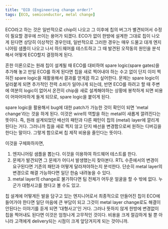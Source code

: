 ```yaml
---
title: "ECO (Engineering change order)"
tags: [ECO, semiconductor, metal change]
---
```


ECO라고 하는 것은 일반적으로 chip이 나오고 그 이후에 칩의 버그가 별견되어서 수정이 필요할 경우에 쓰이는 용어가 되겠다. ECO가 없이 한방에 설계한 그대로 칩이 나오게 된다면 상당히 이상적인 경우인데, 일반적으로 그러한 경우는 매우 드물고 대개 엔지니어링 샘플이 나오고 나서 하드웨어를 테스트하고 그 때 발견된 오작동의 원인을 분석해서 어떻게 ECO할지 결정하게 된다.

흔한 이론으로는 원래 칩이 설계될 때 ECO를 대비하여 spare logic(spare gates)을 추가해 놓고 만일 ECO를 하게 된다면 칩을 새로 찍어내야 하는 수고 없이 단지 이미 찍혀진 spare logic을 재활용해서 결과를 얻게끔 하고 싶어한다. 문제는 spare logic이 달라붙게 되면 추가적인 전력 소비가 일어나게 되는데, 반면 ECO를 하려고 할 때 주변에 여분의 logic이 없어서 온전히 chip을 새로 설계해야하는 상황에 봉착하게 되면 비용이 어마어마하게 들게 되므로, spare logic을 붙이게 된다.

spare logic을 활용해서 bug에 대한 patch가 가능한 것이 확인이 되면 'metal change'라는 것을 하게 된다. 이것은 wire의 역할을 하는 metal이 새롭게 깔려진다는 뜻이다. 즉, 원래 설계되었던 배선의 패턴과 다른 패턴이 칩의 (metal) layer에 깔리게 된다는 거다. 그러니까 칩을 새로 찍지 않고 단지 배선을 변경함으로써 원하는 디버깅을 한다는 말이다. 그렇게 함으로써 칩 제작 비용을 줄인다는 뜻이다.

이것을 구체화하자면, 
1) 엔지니어링 샘플을 뽑는다. 이것을 이용하여 하드웨어 테스트를 한다.
2) 문제가 발견되면 그 문제가 어디서 발생했는지 찾아본다. RTL 수준에서의 변경이 요구된다면 기존의 패턴과 어떻게 달라져야하는지 분석한다. 단순히 metal layer의 변경으로 해결 가능하다면 일단 한숨 내려놓을 수 있다.
3) metal layer의 change로 불가하다면 팀 전체가 어두운 얼굴을 할 수 밖에 없다. 누군가 대형사고를 쳤다고 볼 수도 있고.

칩 설계에 어떻게든 발을 담구고 있는 엔지니어로서 최종적으로 만들어진 칩이 ECO에 들어가야 한다면 일단 마음에 큰 부담이 되고 그것이 metal layer change로도 해결이 안된다는 이야기를 듣게 되면 '대형사고'인 거다. 그러나 뜻하지 않게 한방에 변경없이 칩을 찍어내도 된다면 이것은 엄청나게 고무적인 것이다. 비용을 크게 절감하게 될 뿐 아니라 고객에게 delivery되는 시점이 크게 앞당겨지게 되는 것이니까.
